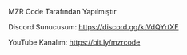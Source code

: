 MZR Code Tarafından Yapılmıştır

Discord Sunucusum: https://discord.gg/ktVdQYrtXF

YouTube Kanalım: https://bit.ly/mzrcode
